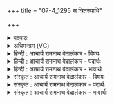 +++
title = "07-4_1295 स त्रितस्याधि"

+++
<details><summary>पदपाठः</summary>

सः। त्रि꣣त꣡स्य꣢। अ꣡धि꣢꣯। सा꣡न꣢꣯वि। प꣡व꣢꣯मानः। अ꣣रोचयत्। जामि꣡भिः꣢। सू꣡र्य꣢꣯म्। स꣣ह꣢। १२९५।
</details>

<details><summary>अधिमन्त्रम् (VC)</summary>

- पवमानः सोमः
- राहूगण आङ्गिरसः
- गायत्री
- षड्जः
</details>

<details><summary>हिन्दी : आचार्य रामनाथ वेदालंकार - विषयः</summary>

अगले मन्त्र में परमेश्वर का उपकार वर्णित है।
</details>

<details><summary>हिन्दी : आचार्य रामनाथ वेदालंकार - पदार्थः</summary>

पदार्थान्वयभाषाः -  (सः) उस (पवमानः) क्रियाशील और पवित्रकर्ता परमेश्वर ने (त्रितस्य) तृतीय लोक द्यौ के (सानवि अधि) शिखर पर (जामिभिः सह) बन्धुभूत नक्षत्रों के साथ (सूर्यम्) सूर्य को (अरोचयत्) चमकाया है ॥४॥
</details>

<details><summary>हिन्दी : आचार्य रामनाथ वेदालंकार - भावार्थः</summary>

भावार्थभाषाः -  परमेश्वर द्युलोक में सूर्य और तारावलि को चमकाता है और बिना ही आधार के धारण करता है,यह उसका उपकार कौन नहीं मानेगा?॥४॥
</details>

<details><summary>संस्कृत : आचार्य रामनाथ वेदालंकार - विषयः</summary>

अथ परमेश्वरस्योपकारमाह।
</details>

<details><summary>संस्कृत : आचार्य रामनाथ वेदालंकार - पदार्थः</summary>

पदार्थान्वयभाषाः -  (सः) असौ (पवमानः) क्रियाशीलः पावकश्च परमेश्वरः (त्रितस्य) तृतीयस्य लोकस्य दिवः (सानवि अधि) शिखरे (जामिभिः सह) बन्धुभूतैः नक्षत्रैः सार्धम् (सूर्यम्) आदित्यम् (अरोचयत्) प्रकाशितवान् अस्ति ॥४॥
</details>

<details><summary>संस्कृत : आचार्य रामनाथ वेदालंकार - भावार्थः</summary>

भावार्थभाषाः -  परमेश्वरो दिवि सूर्यं तारावलिं च द्योतयति निराधारं धारयति चेति तदुपकारं को न मन्येत ॥४॥
</details>